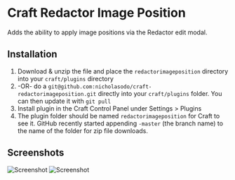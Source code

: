 # Craft Redactor Image Position
Adds the ability to apply image positions via the Redactor edit modal.

## Installation
1. Download & unzip the file and place the `redactorimageposition` directory into your `craft/plugins` directory
2.  -OR- do a `git@github.com:nicholasodo/craft-redactorimageposition.git` directly into your `craft/plugins` folder.  You can then update it with `git pull`
4. Install plugin in the Craft Control Panel under Settings > Plugins
5. The plugin folder should be named `redactorimageposition` for Craft to see it.  GitHub recently started appending `-master` (the branch name) to the name of the folder for zip file downloads.


## Screenshots
![Screenshot](https://raw.github.com/nicholasodo/craft-redactorimageposition/master/images/screenshot.png)
![Screenshot](https://raw.github.com/nicholasodo/craft-redactorimageposition/master/images/screenshot2.png)